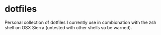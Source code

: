 # dotfiles
Personal collection of dotfiles I currently use in combionation with the zsh shell on OSX Sierra (untested with other shells so be warned).
